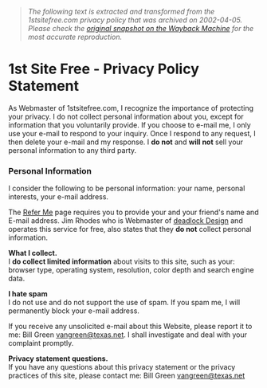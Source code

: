 > *The following text is extracted and transformed from the 1stsitefree.com privacy policy that was archived on 2002-04-05. Please check the [original snapshot on the Wayback Machine](https://web.archive.org/web/20020405095952id_/http%3A//www.1stsitefree.com/privacy.htm) for the most accurate reproduction.*

# 1st Site Free - Privacy Policy Statement

As Webmaster of 1stsitefree.com, I recognize the importance of protecting your privacy. I do not collect personal information about you, except for information that you voluntarily provide. If you choose to e-mail me, I only use your e-mail to respond to your inquiry. Once I respond to any request, I then delete your e-mail and my response. I **do not** and **will not** sell your personal information to any third party.

### Personal Information

I consider the following to be personal information: your name, personal interests, your e-mail address. 

The [Refer Me](https://web.archive.org/web/20020405095952id_/http%3A//www.1stsitefree.com/recommend-me.htm) page requires you to provide your and your friend's name and E-mail address. Jim Rhodes who is Webmaster of [deadlock Design](http://referme.deadlock.com/) and operates this service for free, also states that they **do not** collect personal information.

**What I collect.**   
I **do collect limited information** about visits to this site, such as your: browser type, operating system, resolution, color depth and search engine data.

**I hate spam**   
I do not use and do not support the use of spam. If you spam me, I will permanently block your e-mail address. 

If you receive any unsolicited e-mail about this Website, please report it to me: Bill Green [ vangreen@texas.net](mailto:vangreen@texas.net). I shall investigate and deal with your complaint promptly.

**Privacy statement questions.**   
If you have any questions about this privacy statement or the privacy practices of this site, please contact me: Bill Green [ vangreen@texas.net](mailto:vangreen@texas.net)
